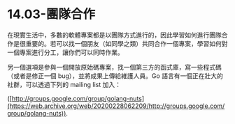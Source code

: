 # 14.03-團隊合作

在現實生活中，多數的軟體專案都是以團隊方式進行的，因此學習如何進行團隊合作是很重要的。若可以找一個朋友（如同學之類）共同合作一個專案，學習如何對一個專案進行分工，讓你們可以同時作業。

另一個選項是參與一個開放原始碼專案，找一個第三方的函式庫，寫一些程式碼（或者是修正一個 bug），並將成果上傳給維護人員。Go 語言有一個正在壯大的社群，可以透過下列的 mailing list 加入：

([http://groups.google.com/group/golang-nuts](https://web.archive.org/web/20200228062209/http://groups.google.com/group/golang-nuts)).

